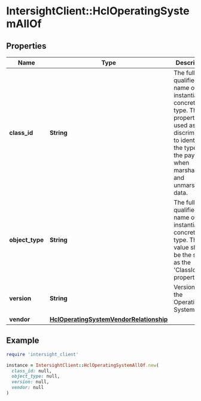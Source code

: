 # IntersightClient::HclOperatingSystemAllOf

## Properties

| Name | Type | Description | Notes |
| ---- | ---- | ----------- | ----- |
| **class_id** | **String** | The fully-qualified name of the instantiated, concrete type. This property is used as a discriminator to identify the type of the payload when marshaling and unmarshaling data. | [default to &#39;hcl.OperatingSystem&#39;] |
| **object_type** | **String** | The fully-qualified name of the instantiated, concrete type. The value should be the same as the &#39;ClassId&#39; property. | [default to &#39;hcl.OperatingSystem&#39;] |
| **version** | **String** | Version of the Operating System. | [optional] |
| **vendor** | [**HclOperatingSystemVendorRelationship**](HclOperatingSystemVendorRelationship.md) |  | [optional] |

## Example

```ruby
require 'intersight_client'

instance = IntersightClient::HclOperatingSystemAllOf.new(
  class_id: null,
  object_type: null,
  version: null,
  vendor: null
)
```

